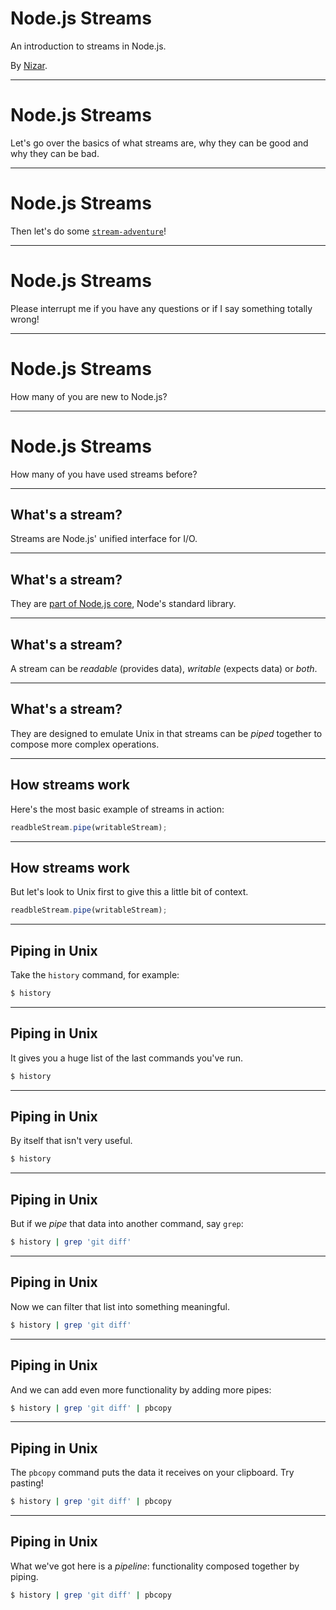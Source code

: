 Node.js Streams
===============

An introduction to streams in Node.js.

By [Nizar](https://github.com/khalifenizar).

----

Node.js Streams
===============

Let's go over the basics of what streams are, why they can be good and why they can be bad.

----

Node.js Streams
===============

Then let's do some [`stream-adventure`](https://www.npmjs.org/package/stream-adventure)!

----

Node.js Streams
===============

Please interrupt me if you have any questions or if I say something totally wrong!

----

Node.js Streams
===============

How many of you are new to Node.js?

----

Node.js Streams
===============

How many of you have used streams before?


---


What's a stream?
----------------

Streams are Node.js' unified interface for I/O.

----

What's a stream?
----------------

They are [part of Node.js core](http://nodejs.org/api/stream.html), Node's standard library.

----

What's a stream?
----------------

A stream can be *readable* (provides data), *writable* (expects data) or *both*.

----

What's a stream?
----------------

They are designed to emulate Unix in that streams can be *piped* together to compose more complex operations.


---


How streams work
----------------

Here's the most basic example of streams in action:

```js
readbleStream.pipe(writableStream);
```

----

How streams work
----------------

But let's look to Unix first to give this a little bit of context.

```js
readbleStream.pipe(writableStream);
```


---


Piping in Unix
--------------

Take the `history` command, for example:

```bash
$ history
```

----

Piping in Unix
--------------

It gives you a huge list of the last commands you've run.

```bash
$ history
```

----

Piping in Unix
--------------

By itself that isn't very useful.

```bash
$ history
```

----

Piping in Unix
--------------

But if we *pipe* that data into another command, say `grep`:

```bash
$ history | grep 'git diff'
```

----

Piping in Unix
--------------

Now we can filter that list into something meaningful.

```bash
$ history | grep 'git diff'
```

----

Piping in Unix
--------------

And we can add even more functionality by adding more pipes:

```bash
$ history | grep 'git diff' | pbcopy
```

----

Piping in Unix
--------------

The `pbcopy` command puts the data it receives on your clipboard. Try pasting!

```bash
$ history | grep 'git diff' | pbcopy
```

----

Piping in Unix
--------------

What we've got here is a *pipeline*: functionality composed together by piping.

```bash
$ history | grep 'git diff' | pbcopy
```
